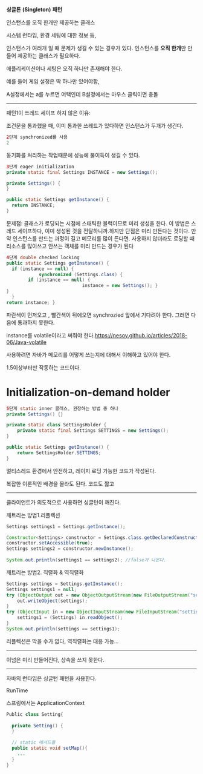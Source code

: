 **싱글톤** **(Singleton)** **패턴**

인스턴스를 오직 한개만 제공하는 클래스

시스템 런타임, 환경 세팅에 대한 정보 등, 

인스턴스가 여러개 일 때 문제가 생길 수 있는 경우가 있다. 인스턴스를 **오직 한개**만 만들어 제공하는 클래스가 필요하다.

애플리케이션이나 세팅은 오직 하나만 존재해야 한다. 

예를 들어 게임 설정은 딱 하나만 있어야함, 

A설정에서는 a를 누르면 어택인데 B설정에서는 마우스 클릭이면 충돌



---

패턴1이 쓰레드 세이프 하지 않은 이유:

조건문을 통과했을 때, 이미 통과한 쓰레드가 있다하면 인스턴스가 두개가 생긴다.

```java
2단계 synchronized를 사용
2
```

동기화를 처리하는 작업때문에 성능에 불이득이 생길 수 있다.



```java
3단계 eager initialization
private static final Settings INSTANCE = new Settings();

private Settings() {
}

public static Settings getInstance() { 
  return INSTANCE;
}
```

문제점: 클래스가 로딩되는 시점에 스태틱한 블럭이므로 미리 생성을 한다. 이 방법은 스레드 세이프하다, 이미 생성된 것을 전달하니까.하지만 단점은 미리 만든다는 것이다. 만약 인스턴스를 만드는 과정이 길고 메모리를 많이 든다면. 사용하지 않더라도 로딩할 때 리소스를 많이쓰고 안쓰는 객체를 미리 만드는 경우가 된다



```java
4단계 double checked locking
public static Settings getInstance() { 
  if (instance == null) {
			synchronized (Settings.class) {
        if (instance == null) {
							instance = new Settings(); }
} 
  }
return instance; }
```

파란색이 먼저오고 , 빨간색이 뒤에오면 synchrozied 앞에서 기다려야 한다. 그러면 다음에 통과하지 못한다.

instance를 volatile이라고 써줘야 한다.https://nesoy.github.io/articles/2018-06/Java-volatile

사용하려면 자바가 메모리를 어떻게 쓰는지에 대해서 이해하고 있어야 한다.

1.5이상부터만 작동하는 코드이다.

# Initialization-on-demand holder

```java
5단계 static inner 클래스, 권장하는 방법 중 하나
private Settings() {}

private static class SettingsHolder {
    private static final Settings SETTINGS = new Settings();
}

public static Settings getInstance() { 
    return SettingsHolder.SETTINGS;
}
```

멀티스레드 환경에서 안전하고, 레이지 로딩 가능한 코드가 작성된다.

복잡한 이론적인 배경을 몰라도 된다. 코드도 짧고



---

클라이언트가 의도적으로 사용하면 싱글턴이 깨진다.

깨트리는 방법1.리플렉션

```java
Settings settings1 = Settings.getInstance();

Constructor<Settings> constructor = Settings.class.getDeclaredConstructor();
constructor.setAccessible(true);
Settings settings2 = constructor.newInstance();
        
System.out.println(settings1 == settings2); //false가 나온다.
```



깨트리는 방법2. 직렬화 & 역직렬화

```java
Settings settings = Settings.getInstance();
Settings settings1 = null;
try (ObjectOutput out = new ObjectOutputStream(new FileOutputStream("settings.obj"))) {
    out.writeObject(settings);
}
try (ObjectInput in = new ObjectInputStream(new FileInputStream("settings.obj"))) {
    settings1 = (Settings) in.readObject();
}
System.out.println(settings == settings1);
```

리플렉션은 막을 수가 없다, 역직렬화는 대응 가능...



---

이넘은 미리 만들어진다, 상속을 쓰지 못한다.



---

자바의 런타임은 싱글턴 패턴을 사용한다.

RunTime

스프링에서는 ApplicationContext



```java
Public class Setting{
  
  private Setting() {
  }
  
  // static 메서드들
  public static void setMap(){
    ...
  }
}
```

